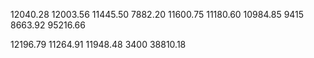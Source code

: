 12040.28 12003.56 11445.50 7882.20 11600.75 11180.60 10984.85 9415 8663.92 95216.66

12196.79 11264.91 11948.48 3400  38810.18


